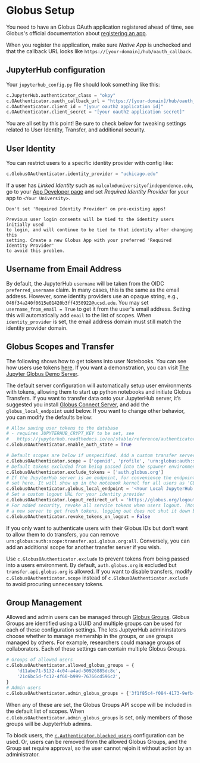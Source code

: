# Globus Setup

You need to have an Globus OAuth application registered ahead of time, see
Globus's official documentation about [registering an app].

[registering an app]: https://docs.globus.org/api/auth/developer-guide/#register-app

When you register the application, make sure _Native App_ is unchecked and that the callback URL looks like `https://[your-domain]/hub/oauth_callback`.

## JupyterHub configuration

Your `jupyterhub_config.py` file should look something like this:

```python
c.JupyterHub.authenticator_class = "okpy"
c.OAuthenticator.oauth_callback_url = "https://[your-domain]/hub/oauth_callback"
c.OAuthenticator.client_id = "[your oauth2 application id]"
c.OAuthenticator.client_secret = "[your oauth2 application secret]"
```

You are all set by this point! Be sure to check below for tweaking
settings related to User Identity, Transfer, and additional security.

## User Identity

You can restrict users to a specific identity provider with config like:

```python
c.GlobusOAuthenticator.identity_provider = "uchicago.edu"
```

If a user has _Linked Identity_ such as `malcolm@universityofindependence.edu`,
go to your [App Developer page](https://developers.globus.org) and set _Required
Identity Provider_ for your app to `<Your University>`.

```{warning}
Don't set 'Required Identity Provider' on pre-existing apps!

Previous user login consents will be tied to the identity users initially used
to login, and will continue to be tied to that identity after changing this
setting. Create a new Globus App with your preferred 'Required Identity Provider'
to avoid this problem.
```

## Username from Email Address

By default, the JupyterHub `username` will be taken from the OIDC
`preferred_username` claim. In many cases, this is the same as the email
address. However, some identity providers use an opaque string, e.g.,
`046f34a240f0615e01420b3ff4350922@ucsd.edu`. You may set
`username_from_email = True` to get it from the user's email address. Setting
this will automatically add `email` to the list of scopes. When
`identity_provider` is set, the email address domain must still match the
identity provider domain.

## Globus Scopes and Transfer

The following shows how to get tokens into user Notebooks. You can see how users
use tokens [here](https://github.com/globus/globus-jupyter-notebooks/blob/HEAD/JupyterHub_Integration.ipynb).
If you want a demonstration, you can visit [The Jupyter Globus Demo Server](https://jupyter.demo.globus.org/hub/login).

The default server configuration will automatically setup user environments
with tokens, allowing them to start up python notebooks and initiate
Globus Transfers. If you want to transfer data onto your JupyterHub
server, it’s suggested you install [Globus Connect Server](https://docs.globus.org/globus-connect-server/v5/#install_section),
and add the `globus_local_endpoint` uuid below.
If you want to change other behavior, you can modify the defaults below:

```python
# Allow saving user tokens to the database
# - requires JUPYTERHUB_CRYPT_KEY to be set, see
#   https://jupyterhub.readthedocs.io/en/stable/reference/authenticators.html#authentication-state
c.GlobusOAuthenticator.enable_auth_state = True

# Default scopes are below if unspecified. Add a custom transfer server if you have one.
c.GlobusOAuthenticator.scope = ['openid', 'profile', 'urn:globus:auth:scope:transfer.api.globus.org:all']
# Default tokens excluded from being passed into the spawner environment
c.GlobusOAuthenticator.exclude_tokens = ['auth.globus.org']
# If the JupyterHub server is an endpoint, for convenience the endpoint id can be
# set here. It will show up in the notebook kernel for all users as 'GLOBUS_LOCAL_ENDPOINT'.
c.GlobusOAuthenticator.globus_local_endpoint = '<Your Local JupyterHub UUID>'
# Set a custom logout URL for your identity provider
c.GlobusOAuthenticator.logout_redirect_url = 'https://globus.org/logout'
# For added security, revoke all service tokens when users logout. (Note: users must start
# a new server to get fresh tokens, logging out does not shut it down by default)
c.GlobusOAuthenticator.revoke_tokens_on_logout = False
```

If you only want to authenticate users with their Globus IDs but don’t
want to allow them to do transfers, you can remove
`urn:globus:auth:scope:transfer.api.globus.org:all`. Conversely, you
can add an additional scope for another transfer server if you wish.

Use `c.GlobusOAuthenticator.exclude` to prevent tokens from being
passed into a users environment. By default, `auth.globus.org` is
excluded but `transfer.api.globus.org` is allowed. If you want to
disable transfers, modify `c.GlobusOAuthenticator.scope` instead of
`c.GlobusOAuthenticator.exclude` to avoid procuring unnecessary
tokens.

## Group Management

Allowed and admin users can be managed through [Globus Groups](https://docs.globus.org/how-to/managing-groups/).
Globus Groups are identified using a UUID and multiple groups can be used for
each of these configuration settings. The lets JuptyerHub admininstators
choose whether to manage memership in the groups, or use groups
managed by others. For example, researchers could manage groups of
collaborators. Each of these settings can contain multiple Globus
Groups.

```python
# Groups of allowed users
c.GlobusOAuthenticator.allowed_globus_groups = {
    'd11abe71-5132-4c04-a4ad-50926885dc8c',
    '21c6bc5d-fc12-4f60-b999-76766cd596c2',
}
# Admin users
c.GlobusOAuthenticator.admin_globus_groups = {'3f1f85c4-f084-4173-9efb-7c7e0b44291a'}
```

When any of these are set, the Globus Groups API scope will be included in the
default list of scopes. When `c.GlobusOAuthenticator.admin_globus_groups` is
set, only members of those groups will be JupyterHub admins.

To block users, the [`c.Authenticator.blocked_users`](https://jupyterhub.readthedocs.io/en/stable/reference/api/auth.html#jupyterhub.auth.Authenticator.blocked_users)
configuration can be used. Or, users can be removed from the allowed
Globus Groups, and the Group set require approval, so the user cannot
rejoin it without action by an administrator.
